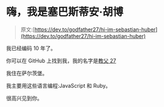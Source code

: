 # 嗨，我是塞巴斯蒂安·胡博

> 原文:[https://dev.to/godfather27/hi-im-sebastian-huber](https://dev.to/godfather27/hi-im-sebastian-huber)

我已经编码 10 年了。

你可以在 GitHub 上找到我，我的名字是[教父 27](https://github.com/Godfather27)

我住在萨尔茨堡。

我主要用这些语言编程:JavaScript 和 Ruby。

很高兴见到你。